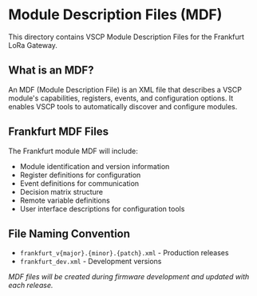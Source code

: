 # Module Description Files (MDF)

This directory contains VSCP Module Description Files for the Frankfurt LoRa Gateway.

## What is an MDF?

An MDF (Module Description File) is an XML file that describes a VSCP module's capabilities, registers, events, and configuration options. It enables VSCP tools to automatically discover and configure modules.

## Frankfurt MDF Files

The Frankfurt module MDF will include:

- Module identification and version information
- Register definitions for configuration
- Event definitions for communication
- Decision matrix structure
- Remote variable definitions
- User interface descriptions for configuration tools

## File Naming Convention

- `frankfurt_v{major}.{minor}.{patch}.xml` - Production releases
- `frankfurt_dev.xml` - Development versions

*MDF files will be created during firmware development and updated with each release.*